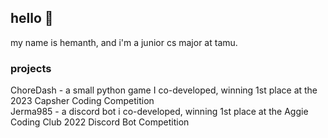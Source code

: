 ## hello 👋

my name is hemanth, and i'm a junior cs major at tamu.

### projects
ChoreDash - a small python game I co-developed, winning 1st place at the 2023 Capsher Coding Competition
<br>
Jerma985 - a discord bot i co-developed, winning 1st place at the Aggie Coding Club 2022 Discord Bot Competition

<!--
**hmukesh5/hmukesh5** is a ✨ _special_ ✨ repository because its `README.md` (this file) appears on your GitHub profile.

Here are some ideas to get you started:

- 🔭 I’m currently working on ...
- 🌱 I’m currently learning ...
- 👯 I’m looking to collaborate on ...
- 🤔 I’m looking for help with ...
- 💬 Ask me about ...
- 📫 How to reach me: ...
- 😄 Pronouns: ...
- ⚡ Fun fact: ...
-->
